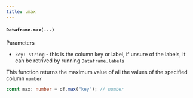 ```yaml
---
title: .max
---
```


#### `Dataframe.max(...)`
Parameters

- `key: string` - this is the column key or label, if unsure of the labels, it can be retrived by running `Dataframe.labels`

This function returns the maximum value of all the values of the specified column `number`

```typescript
const max: number = df.max("key"); // number
```